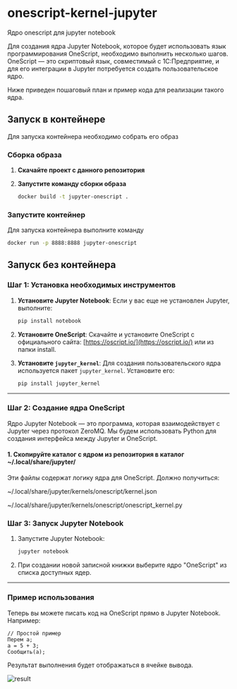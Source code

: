 # onescript-kernel-jupyter
Ядро onescript для jupyter notebook

Для создания ядра Jupyter Notebook, которое будет использовать язык программирования OneScript, необходимо выполнить несколько шагов. OneScript — это скриптовый язык, совместимый с 1С:Предприятие, и для его интеграции в Jupyter потребуется создать пользовательское ядро.

Ниже приведен пошаговый план и пример кода для реализации такого ядра.

## Запуск в контейнере
Для запуска контейнера необходимо собрать его образ

### Сборка образа
1. **Скачайте проект с данного репозитория**

2. **Запустите команду сборки образа**
   ```bash
   docker build -t jupyter-onescript .   
   ```

### Запустите контейнер
Для запуска контейнера выполните команду
   ```bash
   docker run -p 8888:8888 jupyter-onescript   
   ```

## Запуск без контейнера

### Шаг 1: Установка необходимых инструментов
1. **Установите Jupyter Notebook**:
   Если у вас еще не установлен Jupyter, выполните:
   ```bash
   pip install notebook
   ```

2. **Установите OneScript**:
   Скачайте и установите OneScript с официального сайта: [https://oscript.io/](https://oscript.io/) или из папки install.

3. **Установите `jupyter_kernel`**:
   Для создания пользовательского ядра используется пакет `jupyter_kernel`. Установите его:
   ```bash
   pip install jupyter_kernel
   ```

---

### Шаг 2: Создание ядра OneScript
Ядро Jupyter Notebook — это программа, которая взаимодействует с Jupyter через протокол ZeroMQ. Мы будем использовать Python для создания интерфейса между Jupyter и OneScript.

#### 1. Скопируйте каталог с ядром из репозитория в каталог ~/.local/share/jupyter/
Эти файлы содержат логику ядра для OneScript.
Должно получиться:

~/.local/share/jupyter/kernels/onescript/kernel.json

~/.local/share/jupyter/kernels/onescript/onescript_kernel.py

### Шаг 3: Запуск Jupyter Notebook
1. Запустите Jupyter Notebook:
   ```bash
   jupyter notebook
   ```

2. При создании новой записной книжки выберите ядро "OneScript" из списка доступных ядер.

---

### Пример использования
Теперь вы можете писать код на OneScript прямо в Jupyter Notebook. Например:
```onescript
// Простой пример
Перем a;
a = 5 + 3;
Сообщить(a);
```

Результат выполнения будет отображаться в ячейке вывода.

![result](https://github.com/user-attachments/assets/6e01e457-6cb6-491f-8c85-9cb84d8b14ba)
